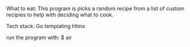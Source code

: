 What to eat:
This program is picks a random recipe from a list of custom recipies to help with deciding what to cook.

Tech stack:
Go
templating
Htmx 

run the program with:
$ air
